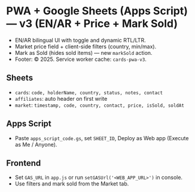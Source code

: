 
# PWA + Google Sheets (Apps Script) — v3 (EN/AR + Price + Mark Sold)
- EN/AR bilingual UI with toggle and dynamic RTL/LTR.
- Market price field + client-side filters (country, min/max).
- Mark as Sold (hides sold items) — new `markSold` action.
- Footer: © 2025.  Service worker cache: `cards-pwa-v3`.

## Sheets
- `cards`: `code, holderName, country, status, notes, contact`
- `affiliates`: auto header on first write
- `market`: `timestamp, code, country, contact, price, isSold, soldAt`

## Apps Script
- Paste `apps_script_code.gs`, set `SHEET_ID`, Deploy as Web app (Execute as Me / Anyone).

## Frontend
- Set `GAS_URL` in `app.js` or run `setGASUrl('<WEB_APP_URL>')` in console.
- Use filters and mark sold from the Market tab.
